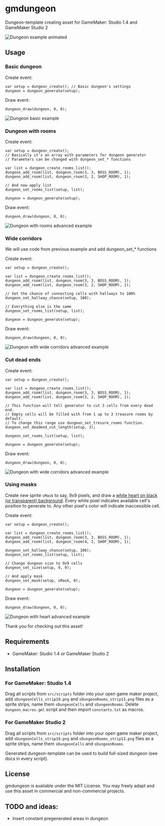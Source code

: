 # gmdungeon
Dungeon-template creating asset for GameMaker: Studio 1.4 and GameMaker Studio 2 

![Dungeon example animated](https://github.com/DanielPancake/gmdungeon/raw/master/assets/example3.gif)

## Usage
### Basic dungeon
Create event:
```gml
var setup = dungeon_create(); // Basic dungeon's settings
dungeon = dungeon_generate(setup);
```

Draw event:
```gml
dungeon_draw(dungeon, 0, 0);
```

![Dungeon basic example](https://github.com/DanielPancake/gmdungeon/raw/master/assets/example.png)

### Dungeon with rooms
Create event:
```gml
var setup = dungeon_create();
// Basically it's an array with parameters for dungeon generator
// Parameters can be changed with dungeon_set_* functions

var list = dungeon_create_rooms_list();
dungeon_add_room(list, dungeon_room(3, 3, BOSS_ROOM), 1);
dungeon_add_room(list, dungeon_room(3, 2, SHOP_ROOM), 1);

// And now apply list
dungeon_set_rooms_list(setup, list);

dungeon = dungeon_generate(setup);
```

Draw event:
```gml
dungeon_draw(dungeon, 0, 0);
```

![Dungeon with rooms advanced example](https://github.com/DanielPancake/gmdungeon/raw/master/assets/example2.png)

### Wide corridors
We will use code from previous example and add dungeon_set_* functions

Create event:
```gml
var setup = dungeon_create();

var list = dungeon_create_rooms_list();
dungeon_add_room(list, dungeon_room(3, 3, BOSS_ROOM), 1);
dungeon_add_room(list, dungeon_room(3, 2, SHOP_ROOM), 1);

// Set the chance of connecting cells with hallways to 100%
dungeon_set_hallway_chance(setup, 100);

// Everything else is the same
dungeon_set_rooms_list(setup, list);

dungeon = dungeon_generate(setup);
```

Draw event:
```gml
dungeon_draw(dungeon, 0, 0);
```

![Dungeon with wide corridors advanced example](https://github.com/DanielPancake/gmdungeon/raw/master/assets/example4.png)

### Cut dead ends
Create event:
```gml
var setup = dungeon_create();

var list = dungeon_create_rooms_list();
dungeon_add_room(list, dungeon_room(3, 3, BOSS_ROOM), 1);
dungeon_add_room(list, dungeon_room(3, 2, SHOP_ROOM), 1);

// This function will tell generator to cut 3 cells from every dead end.
// Empty cells will be filled with from 1 up to 3 treasure rooms by default.
// To change this range use dungeon_set_tresure_rooms function.
dungeon_set_deadend_cut_length(setup, 3);

dungeon_set_rooms_list(setup, list);

dungeon = dungeon_generate(setup);
```

Draw event:
```gml
dungeon_draw(dungeon, 0, 0);
```

![Dungeon with wide corridors advanced example](https://github.com/DanielPancake/gmdungeon/raw/master/assets/example5.png)

### Using masks
Create new sprite `sMask` to say, 9x9 pixels, and draw a [white heart on black (or transparent) background](https://github.com/DanielPancake/gmdungeon/blob/master/assets/sMask.png).
Every white pixel indicates available cell's position to generate to. Any other pixel's color will indicate inaccessible cell.

Create event:
```gml
var setup = dungeon_create();

var list = dungeon_create_rooms_list();
dungeon_add_room(list, dungeon_room(3, 3, BOSS_ROOM), 1);
dungeon_add_room(list, dungeon_room(4, 2, SHOP_ROOM), 1);

dungeon_set_hallway_chance(setup, 100);
dungeon_set_rooms_list(setup, list);

// Change dungeon size to 9x9 cells
dungeon_set_size(setup, 9, 9);

// And apply mask
dungeon_set_mask(setup, sMask, 0);

dungeon = dungeon_generate(setup);
```

Draw event:
```gml
dungeon_draw(dungeon, 0, 0);
```

![Dungeon with heart advanced example](https://github.com/DanielPancake/gmdungeon/raw/master/assets/example6.png)

Thank you for checking out this asset!

## Requirements
- GameMaker: Studio 1.4 or GameMaker Studio 2

## Installation
### For GameMaker: Studio 1.4
Drag all scripts from `src/scripts` folder into your open game maker project, add `sDungeonCells_strip19.png` and `sDungeonRooms_strip13.png` files as a sprite strips, name them `sDungeonCells` and `sDungeonRooms`.
Delete `dungeon_macros.gml` script and then import `constants.txt` as macros.

### For GameMaker Studio 2
Drag all scripts from `src/scripts` folder into your open game maker project, add `sDungeonCells_strip19.png` and `sDungeonRooms_strip13.png` files as a sprite strips, name them `sDungeonCells` and `sDungeonRooms`.

Generated dungeon-template can be used to build full-sized dungeon (see docs in every script).

## License
gmdungeon is available under the MIT License. You may freely adapt and use this asset in commercial and non-commercial projects.

## TODO and ideas:
- Insert constant pregenerated areas in dungeon